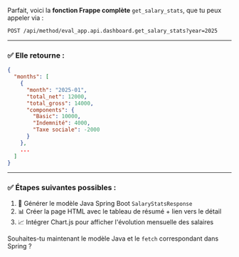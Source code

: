 Parfait, voici la **fonction Frappe complète** `get_salary_stats`, que tu peux appeler via :

```
POST /api/method/eval_app.api.dashboard.get_salary_stats?year=2025
```

---

### ✅ Elle retourne :

```json
{
  "months": [
    {
      "month": "2025-01",
      "total_net": 12000,
      "total_gross": 14000,
      "components": {
        "Basic": 10000,
        "Indemnité": 4000,
        "Taxe sociale": -2000
      }
    },
    ...
  ]
}
```

---

### ✅ Étapes suivantes possibles :

1. 🔧 Générer le modèle Java Spring Boot `SalaryStatsResponse`
2. 📊 Créer la page HTML avec le tableau de résumé + lien vers le détail
3. 📈 Intégrer Chart.js pour afficher l'évolution mensuelle des salaires

Souhaites-tu maintenant le modèle Java et le `fetch` correspondant dans Spring ?
